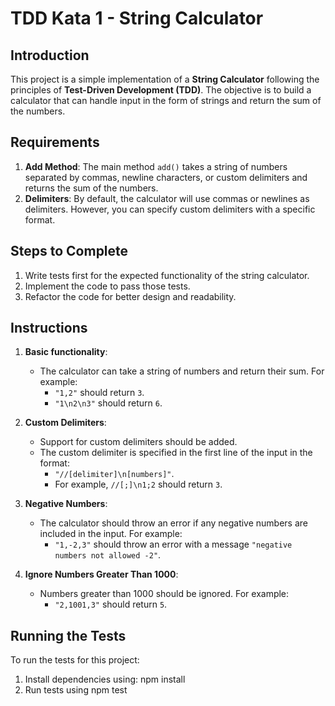 # TDD Kata 1 - String Calculator

## Introduction

This project is a simple implementation of a **String Calculator** following the principles of **Test-Driven Development (TDD)**. The objective is to build a calculator that can handle input in the form of strings and return the sum of the numbers.

## Requirements

1. **Add Method**: The main method `add()` takes a string of numbers separated by commas, newline characters, or custom delimiters and returns the sum of the numbers.
2. **Delimiters**: By default, the calculator will use commas or newlines as delimiters. However, you can specify custom delimiters with a specific format.

## Steps to Complete

1. Write tests first for the expected functionality of the string calculator.
2. Implement the code to pass those tests.
3. Refactor the code for better design and readability.

## Instructions

1. **Basic functionality**:
   - The calculator can take a string of numbers and return their sum. For example:
     - `"1,2"` should return `3`.
     - `"1\n2\n3"` should return `6`.
   
2. **Custom Delimiters**:
   - Support for custom delimiters should be added.
   - The custom delimiter is specified in the first line of the input in the format:
     - `"//[delimiter]\n[numbers]"`.
     - For example, `//[;]\n1;2` should return `3`.

3. **Negative Numbers**:
   - The calculator should throw an error if any negative numbers are included in the input. For example:
     - `"1,-2,3"` should throw an error with a message `"negative numbers not allowed -2"`.

4. **Ignore Numbers Greater Than 1000**:
   - Numbers greater than 1000 should be ignored. For example:
     - `"2,1001,3"` should return `5`.

## Running the Tests

To run the tests for this project:

1. Install dependencies using:
   npm install
2. Run tests using
   npm test
